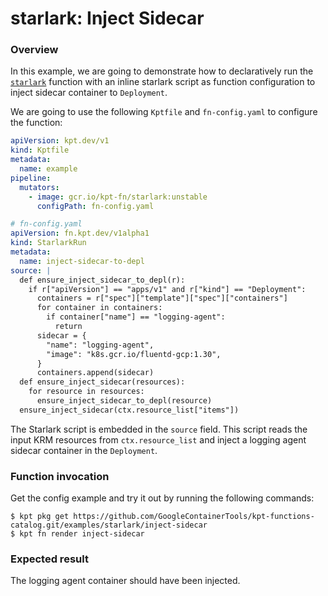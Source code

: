 # starlark: Inject Sidecar

### Overview

In this example, we are going to demonstrate how to declaratively run the
[`starlark`] function with an inline starlark script as function configuration
to inject sidecar container to `Deployment`.

We are going to use the following `Kptfile` and `fn-config.yaml` to configure
the function:

```yaml
apiVersion: kpt.dev/v1
kind: Kptfile
metadata:
  name: example
pipeline:
  mutators:
    - image: gcr.io/kpt-fn/starlark:unstable
      configPath: fn-config.yaml
```

```yaml
# fn-config.yaml
apiVersion: fn.kpt.dev/v1alpha1
kind: StarlarkRun
metadata:
  name: inject-sidecar-to-depl
source: |
  def ensure_inject_sidecar_to_depl(r):
    if r["apiVersion"] == "apps/v1" and r["kind"] == "Deployment":
      containers = r["spec"]["template"]["spec"]["containers"]
      for container in containers:
        if container["name"] == "logging-agent":
          return
      sidecar = {
        "name": "logging-agent",
        "image": "k8s.gcr.io/fluentd-gcp:1.30",
      }
      containers.append(sidecar)
  def ensure_inject_sidecar(resources):
    for resource in resources:
      ensure_inject_sidecar_to_depl(resource)
  ensure_inject_sidecar(ctx.resource_list["items"])
```

The Starlark script is embedded in the `source` field. This script reads the
input KRM resources from `ctx.resource_list` and inject a logging agent sidecar
container in the `Deployment`.

### Function invocation

Get the config example and try it out by running the following commands:

```shell
$ kpt pkg get https://github.com/GoogleContainerTools/kpt-functions-catalog.git/examples/starlark/inject-sidecar
$ kpt fn render inject-sidecar
```

### Expected result

The logging agent container should have been injected. 

[`starlark`]: https://catalog.kpt.dev/starlark/v0.1/
